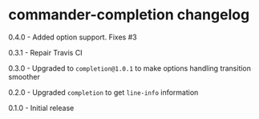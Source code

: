 # commander-completion changelog
0.4.0 - Added option support. Fixes #3

0.3.1 - Repair Travis CI

0.3.0 - Upgraded to `completion@1.0.1` to make options handling transition smoother

0.2.0 - Upgraded `completion` to get `line-info` information

0.1.0 - Initial release
